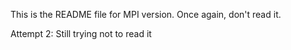 This is the README file for MPI version. Once again, don't read it.

Attempt 2: Still trying not to read it
